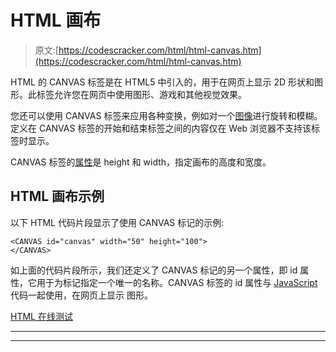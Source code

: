 # HTML 画布

> 原文:[https://codescracker.com/html/html-canvas.htm](https://codescracker.com/html/html-canvas.htm)

HTML 的 CANVAS 标签是在 HTML5 中引入的，用于在网页上显示 2D 形状和图形。此标签允许您在网页中使用图形、游戏和其他视觉效果。

您还可以使用 CANVAS 标签来应用各种变换，例如对一个[图像](/html/html-images.htm)进行旋转和模糊。 定义在 CANVAS 标签的开始和结束标签之间的内容仅在 Web 浏览器不支持该标签时显示。

CANVAS 标签的[属性](/html/html-attributes.htm)是 height 和 width，指定画布的高度和宽度。

## HTML 画布示例

以下 HTML 代码片段显示了使用 CANVAS 标记的示例:

```
<CANVAS id="canvas" width="50" height="100">
</CANVAS>
```

如上面的代码片段所示，我们还定义了 CANVAS 标记的另一个属性，即 id 属性，它用于为标记指定一个唯一的名称。CANVAS 标签的 id 属性与 [JavaScript](/js/index.htm) 代码一起使用，在网页上显示 图形。

[HTML 在线测试](/exam/showtest.php?subid=4)

* * *

* * *